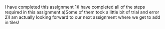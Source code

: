 I have completed this assignment
1)I have completed all of the steps required in this assignment
  a)Some of them took a little bit of trial and error
2)I am actually looking forward to our next assignment where we get to add in tiles!
